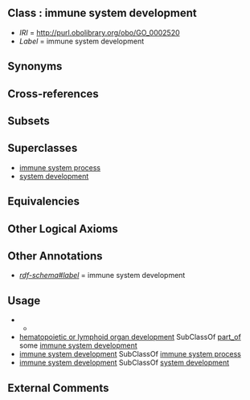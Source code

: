 
## Class : immune system development

 * *IRI* = http://purl.obolibrary.org/obo/GO_0002520
 * *Label* = immune system development

## Synonyms


## Cross-references


## Subsets


## Superclasses

 * [immune system process](../../GO/76/GO_0002376.md)
 * [system development](../../GO/31/GO_0048731.md)

## Equivalencies


## Other Logical Axioms


## Other Annotations

 * *[rdf-schema#label](../../el/rdf-schema#label.md)* = immune system development

## Usage

 * -
 * [hematopoietic or lymphoid organ development](../../GO/34/GO_0048534.md) SubClassOf [part_of](../../BFO/50/BFO_0000050.md) some [immune system development](../../GO/20/GO_0002520.md)
 * [immune system development](../../GO/20/GO_0002520.md) SubClassOf [immune system process](../../GO/76/GO_0002376.md)
 * [immune system development](../../GO/20/GO_0002520.md) SubClassOf [system development](../../GO/31/GO_0048731.md)

## External Comments

